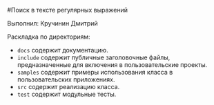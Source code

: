 #Поиск в тексте регулярных выражений

Выполнил: Кручинин Дмитрий

Раскладка по директориям:

* `docs` содержит документацию.
* `include` содержит публичные заголовочные файлы, предназначенные для включения в пользовательские проекты.
* `samples` содержит примеры использования класса в пользовательских приложениях.
* `src` содержит реализацию класса.
* `test` содержит модульные тесты.